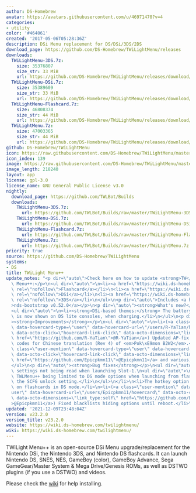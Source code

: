 ```yaml
---
author: DS-Homebrew
avatar: https://avatars.githubusercontent.com/u/46971470?v=4
categories:
- utility
color: '#464061'
created: '2017-05-06T05:28:36Z'
description: DSi Menu replacement for DS/DSi/3DS/2DS
download_page: https://github.com/DS-Homebrew/TWiLightMenu/releases
downloads:
  TWiLightMenu-3DS.7z:
    size: 35376807
    size_str: 33 MiB
    url: https://github.com/DS-Homebrew/TWiLightMenu/releases/download/v23.2.0/TWiLightMenu-3DS.7z
  TWiLightMenu-DSi.7z:
    size: 35389609
    size_str: 33 MiB
    url: https://github.com/DS-Homebrew/TWiLightMenu/releases/download/v23.2.0/TWiLightMenu-DSi.7z
  TWiLightMenu-Flashcard.7z:
    size: 46808374
    size_str: 44 MiB
    url: https://github.com/DS-Homebrew/TWiLightMenu/releases/download/v23.2.0/TWiLightMenu-Flashcard.7z
  TWiLightMenu.7z:
    size: 47003365
    size_str: 44 MiB
    url: https://github.com/DS-Homebrew/TWiLightMenu/releases/download/v23.2.0/TWiLightMenu.7z
github: DS-Homebrew/TWiLightMenu
icon: https://raw.githubusercontent.com/DS-Homebrew/TWiLightMenu/master/booter/Twilight%2B%2B-animated%20icon-fix.gif
icon_index: 139
image: https://raw.githubusercontent.com/DS-Homebrew/TWiLightMenu/master/logo.png
image_length: 218240
layout: app
license: gpl-3.0
license_name: GNU General Public License v3.0
nightly:
  download_page: https://github.com/TWLBot/Builds
  downloads:
    TWiLightMenu-3DS.7z:
      url: https://github.com/TWLBot/Builds/raw/master/TWiLightMenu-3DS.7z
    TWiLightMenu-DSi.7z:
      url: https://github.com/TWLBot/Builds/raw/master/TWiLightMenu-DSi.7z
    TWiLightMenu-Flashcard.7z:
      url: https://github.com/TWLBot/Builds/raw/master/TWiLightMenu-Flashcard.7z
    TWiLightMenu.7z:
      url: https://github.com/TWLBot/Builds/raw/master/TWiLightMenu.7z
priority: true
source: https://github.com/DS-Homebrew/TWiLightMenu
systems:
- DS
title: TWiLight Menu++
update_notes: "<p dir=\"auto\">Check here on how to update <strong>TW</strong>i<strong>L</strong>ight\
  \ Menu++:</p>\n<ul dir=\"auto\">\n<li><a href=\"https://wiki.ds-homebrew.com/twilightmenu/updating-flashcard.html\"\
  \ rel=\"nofollow\">Flashcard</a></li>\n<li><a href=\"https://wiki.ds-homebrew.com/twilightmenu/updating-dsi.html\"\
  \ rel=\"nofollow\">DSi</a></li>\n<li><a href=\"https://wiki.ds-homebrew.com/twilightmenu/updating-3ds.html\"\
  \ rel=\"nofollow\">3DS</a></li>\n</ul>\n<p dir=\"auto\">Includes <a href=\"https://github.com/DS-Homebrew/nds-bootstrap/releases/tag/v0.52.0\"\
  >nds-bootstrap v0.52.0</a></p>\n<p dir=\"auto\"><strong>What's new?</strong></p>\n\
  <ul dir=\"auto\">\n<li><strong>DSi-based themes:</strong> The battery charge icon\
  \ is now shown on DS lite consoles, when charging.</li>\n</ul>\n<p dir=\"auto\"\
  ><strong>Improvements</strong></p>\n<ul dir=\"auto\">\n<li>(<a class=\"user-mention\"\
  \ data-hovercard-type=\"user\" data-hovercard-url=\"/users/R-YaTian/hovercard\"\
  \ data-octo-click=\"hovercard-link-click\" data-octo-dimensions=\"link_type:self\"\
  \ href=\"https://github.com/R-YaTian\">@R-YaTian</a>) Updated AP-fix and widescreen\
  \ codes for Chinese translation (Rev 4) of <em>Pok\xE9mon B2W2</em>.</li>\n<li>(<a\
  \ class=\"user-mention\" data-hovercard-type=\"user\" data-hovercard-url=\"/users/Epicpkmn11/hovercard\"\
  \ data-octo-click=\"hovercard-link-click\" data-octo-dimensions=\"link_type:self\"\
  \ href=\"https://github.com/Epicpkmn11\">@Epicpkmn11</a> and various) Updated translations.</li>\n\
  </ul>\n<p dir=\"auto\"><strong>Bug fixes</strong></p>\n<ul dir=\"auto\">\n<li>Fixed\
  \ settings not being read when launching Slot-1.\n<ul dir=\"auto\">\n<li>This fixes\
  \ TWLMenu++ being limited to DS mode options when launching from flashcard with\
  \ the SCFG unlock setting.</li>\n</ul>\n</li>\n<li>The hotkey option is now shown\
  \ on flashcards in DS mode.</li>\n<li>(<a class=\"user-mention\" data-hovercard-type=\"\
  user\" data-hovercard-url=\"/users/Epicpkmn11/hovercard\" data-octo-click=\"hovercard-link-click\"\
  \ data-octo-dimensions=\"link_type:self\" href=\"https://github.com/Epicpkmn11\"\
  >@Epicpkmn11</a>) Fixed blacklists hiding options until reboot.</li>\n</ul>"
updated: '2021-12-09T23:48:04Z'
version: v23.2.0
version_title: v23.2.0
website: https://wiki.ds-homebrew.com/twilightmenu/
wiki: https://wiki.ds-homebrew.com/twilightmenu/
---
```

TWiLight Menu++ is an open-source DSi Menu upgrade/replacement for the Nintendo DSi, the Nintendo 3DS, and Nintendo DS flashcards. It can launch Nintendo DS, SNES, NES, GameBoy (color), GameBoy Advance, Sega GameGear/Master System & Mega Drive/Genesis ROMs, as well as DSTWO plugins (if you use a DSTWO) and videos.

Please check the [wiki](https://wiki.ds-homebrew.com/twilightmenu/) for help installing.